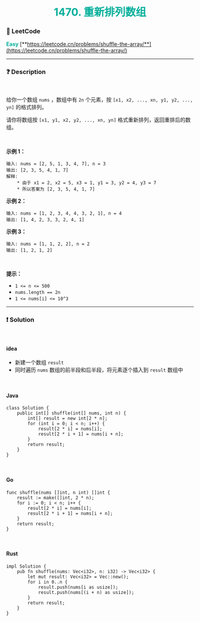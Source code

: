 <h1 style="text-align: center;"> <span style="color: #00AF9B;">1470. 重新排列数组</span> </h1>

### 🚀 LeetCode

<base target="_blank">

<span style="color: #00AF9B;">**Easy**</span> [**https://leetcode.cn/problems/shuffle-the-array/**](https://leetcode.cn/problems/shuffle-the-array/)

---

### ❓ Description

<br/>

给你一个数组 `nums` ，数组中有 `2n` 个元素，按 `[x1, x2, ..., xn, y1, y2, ..., yn]` 的格式排列。

请你将数组按 `[x1, y1, x2, y2, ..., xn, yn]` 格式重新排列，返回重排后的数组。

<br/>

**示例 1：**

```
输入: nums = [2, 5, 1, 3, 4, 7], n = 3
输出: [2, 3, 5, 4, 1, 7]
解释: 
    * 由于 x1 = 2, x2 = 5, x3 = 1, y1 = 3, y2 = 4, y3 = 7
    * 所以答案为 [2, 3, 5, 4, 1, 7]
```

**示例 2：**

```
输入: nums = [1, 2, 3, 4, 4, 3, 2, 1], n = 4
输出: [1, 4, 2, 3, 3, 2, 4, 1]
```

**示例 3：**

```
输入: nums = [1, 1, 2, 2], n = 2
输出: [1, 2, 1, 2]
```

<br/>

**提示：**

* `1 <= n <= 500`
* `nums.length == 2n`
* `1 <= nums[i] <= 10^3`

---

### ❗ Solution

<br/>

#### idea

* 新建一个数组 `result`
* 同时遍历 `nums` 数组的前半段和后半段，将元素逐个插入到 `result` 数组中

<br/>

#### Java

```
class Solution {
    public int[] shuffle(int[] nums, int n) {
        int[] result = new int[2 * n];
        for (int i = 0; i < n; i++) {
            result[2 * i] = nums[i];
            result[2 * i + 1] = nums[i + n];
        }
        return result;
    }
}
```

<br/>

#### Go

```
func shuffle(nums []int, n int) []int {
    result := make([]int, 2 * n);
    for i := 0; i < n; i++ {
        result[2 * i] = nums[i];
        result[2 * i + 1] = nums[i + n];
    }
    return result;
}
```

<br/>

#### Rust

```
impl Solution {
    pub fn shuffle(nums: Vec<i32>, n: i32) -> Vec<i32> {
        let mut result: Vec<i32> = Vec::new();
        for i in 0..n {
            result.push(nums[i as usize]);
            result.push(nums[(i + n) as usize]);
        }
        return result;
    }
}
```
